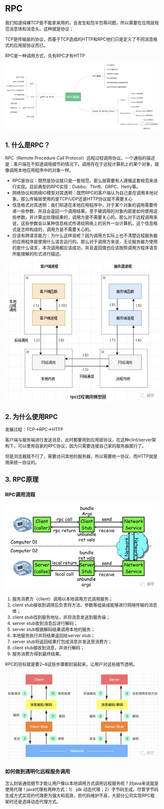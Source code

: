 # RPC

我们知道纯裸TCP是不能拿来用的，会发生粘包半包等问题，所以需要在应用层规范消息体和消息头。这种就是协议；

TCP是传输层的协议，而基于TCP造成的HTTP和RPC他们只是定义了不同消息格式的应用层协议而已。

RPC是一种调用方式，先有RPC才有HTTP

![](./图片/RPC.png)

## 1. 什么是RPC？

RPC（Remote Procedure Call Protocol）远程过程调用协议。一个通俗的描述是：客户端在不知道调用细节的情况下，调用存在于远程计算机上的某个对象，就像调用本地应用程序中的对象一样。

+ RPC是协议：既然是协议就只是一套规范，那么就需要有人遵循这套规范来进行实现。目前典型的RPC实现：Dubbo、Thrift、GRPC、Hetty等。
+ 网络协议和网络IO模型对其透明：既然RPC的客户端认为自己是在调用本地对象。那么传输层使用的是TCP/UDP还是HTTP协议就不需要关心
+ 信息格式对其透明：我们知道在本地应用程序中，对于某个对象的调用需要传递一些参数，并且会返回一个调用结果。至于被调用的对象内部是如何使用这些参数，并计算出处理结果的，调用方是不需要关心的。那么对于远程调用来说，这些参数会以某种信息格式传递给网络上的另外一台计算机，这个信息格式是怎样构成的，调用方是不需要关心的。
+ 应该有跨语言能力：为什么这样说呢？因为调用方实际上也不清楚远程服务器的应用程序是使用什么语言运行的。那么对于调用方来说，无论服务器方使用的是什么语言，本次调用都应该成功，并且返回值也应该按照调用方程序语言所能理解的形式进行描述。

![](./图片/RPC调用过程.png)

## 2. 为什么使用RPC

发展过程：TCP->RPC->HTTP

客户端与服务端进行发送消息，此时都要用到应用层协议，在这种clint/server架构下，可以使用自家的RPC协议，因为只需要连接自己家的服务器就行了。

但是浏览器就不行了，需要访问其他的服务器，所以需要统一协议，而HTTP就是用来统一协议的。

## 3. RPC原理

### RPC调用流程

![](./图片/RPC调用过程1.png)

1. 服务消费方（client）调用以本地调用方式调用服务；
2. client stub接收到调用后负责将方法、参数等组装成能够进行网络传输的消息体；
3. client stub找到服务地址，并将消息发送到服务端；
4. server stub收到消息后进行解码；
5. server stub根据解码结果调用本地的服务；
6. 本地服务执行并将结果返回给server stub；
7. server stub将返回结果打包成消息并发送至消费方；
8. client stub接收到消息，并进行解码；
9. 服务消费方得到最终结果。

RPC的目标就是要2~8这些步骤都封装起来，让用户对这些细节透明。

![](./图片/RPC调用过程2.png)

### 如何做到透明化远程服务调用

怎么封装通信细节才能让用户像以本地调用方式调用远程服务呢？对java来说就是使用代理！java代理有两种方式：1） jdk 动态代理；2）字节码生成。尽管字节码生成方式实现的代理更为强大和高效，但代码维护不易，大部分公司实现RPC框架时还是选择动态代理方式。














